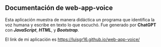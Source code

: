 ## Documentación de web-app-voice

Esta aplicación muestra de manera didáctica un programa que identifica la voz humana y escribe en texto lo que escuchó. Fue generado por **ChatGPT** con ***JavaScript***, ***HTML***, y ***Bootstrap***.

El link de mi aplicación es https://luisgr16.github.io/web-app-voice/
